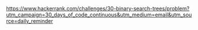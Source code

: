 https://www.hackerrank.com/challenges/30-binary-search-trees/problem?utm_campaign=30_days_of_code_continuous&utm_medium=email&utm_source=daily_reminder